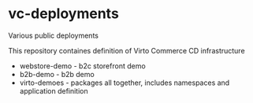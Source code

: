 # vc-deployments
Various public deployments

This repository containes definition of Virto Commerce CD infrastructure

- webstore-demo - b2c storefront demo
- b2b-demo - b2b demo
- virto-demoes - packages all together, includes namespaces and application definition
